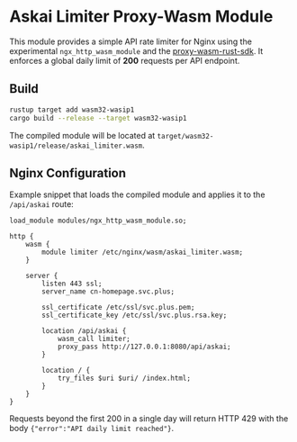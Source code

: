 # Askai Limiter Proxy-Wasm Module

This module provides a simple API rate limiter for Nginx using the experimental
`ngx_http_wasm_module` and the [proxy-wasm-rust-sdk](https://github.com/proxy-wasm/proxy-wasm-rust-sdk).
It enforces a global daily limit of **200** requests per API endpoint.

## Build

```bash
rustup target add wasm32-wasip1
cargo build --release --target wasm32-wasip1
```

The compiled module will be located at
`target/wasm32-wasip1/release/askai_limiter.wasm`.

## Nginx Configuration

Example snippet that loads the compiled module and applies it to the
`/api/askai` route:

```nginx
load_module modules/ngx_http_wasm_module.so;

http {
    wasm {
        module limiter /etc/nginx/wasm/askai_limiter.wasm;
    }

    server {
        listen 443 ssl;
        server_name cn-homepage.svc.plus;

        ssl_certificate /etc/ssl/svc.plus.pem;
        ssl_certificate_key /etc/ssl/svc.plus.rsa.key;

        location /api/askai {
            wasm_call limiter;
            proxy_pass http://127.0.0.1:8080/api/askai;
        }

        location / {
            try_files $uri $uri/ /index.html;
        }
    }
}
```

Requests beyond the first 200 in a single day will return HTTP 429 with the
body `{"error":"API daily limit reached"}`.
